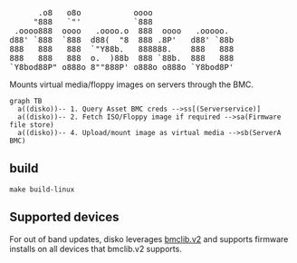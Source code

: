 <pre>
      .o8   o8o           oooo
     "888   `"'           `888
 .oooo888  oooo   .oooo.o  888  oooo   .ooooo.
d88' `888  `888  d88(  "8  888 .8P'   d88' `88b
888   888   888  `"Y88b.   888888.    888   888
888   888   888  o.  )88b  888 `88b.  888   888
`Y8bod88P" o888o 8""888P' o888o o888o `Y8bod8P'
</pre>


Mounts virtual media/floppy images on servers through the BMC.


```mermaid
graph TB
  a((disko))-- 1. Query Asset BMC creds -->ss[(Serverservice)]
  a((disko))-- 2. Fetch ISO/Floppy image if required -->sa(Firmware file store)
  a((disko))-- 4. Upload/mount image as virtual media -->sb(ServerA BMC)
```

## build

`make build-linux`


## Supported devices

For out of band updates, disko leverages [bmclib.v2](https://github.com/bmc-toolbox/bmclib/tree/v2) and supports firmware installs on all devices that bmclib.v2 supports.
